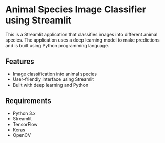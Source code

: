 # Animal Species Image Classifier using Streamlit

This is a Streamlit application that classifies images into different animal species. The application uses a deep learning model to make predictions and is built using Python programming language.

## Features

- Image classification into animal species
- User-friendly interface using Streamlit
- Built with deep learning and Python

## Requirements

- Python 3.x
- Streamlit
- TensorFlow
- Keras
- OpenCV



